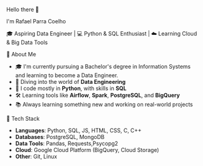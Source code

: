 Hello there 👋

I'm Rafael Parra Coelho

🎓 Aspiring Data Engineer | 💻 Python & SQL Enthusiast | ☁️ Learning Cloud & Big Data Tools
        
🚀 About Me
 
- 🎓 I'm currently pursuing a Bachelor's degree in Information Systems and learning to become a Data Engineer.
- 🧩 Diving into the world of **Data Engineering**
- 🐍 I code mostly in **Python**, with skills in **SQL**
- 🛠️ Learning tools like **Airflow**, **Spark**, **PostgreSQL**, and **BigQuery**
- 📚 Always learning something new and working on real-world projects

🔧 Tech Stack
 
- **Languages**: Python, SQL, JS, HTML, CSS, C, C++
- **Databases**: PostgreSQL, MongoDB
- **Data Tools**: Pandas, Requests,Psycopg2
- **Cloud**: Google Cloud Platform (BigQuery, Cloud Storage)
- **Other**: Git, Linux


